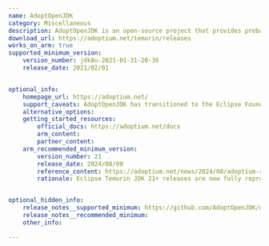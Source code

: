 ```yaml
---
name: AdoptOpenJDK
category: Miscellaneous
description: AdoptOpenJDK is an open-source project that provides prebuilt OpenJDK binaries for various platforms.
download_url: https://adoptium.net/temurin/releases
works_on_arm: true
supported_minimum_version: 
    version_number: jdk8u-2021-01-31-20-36
    release_date: 2021/02/01


optional_info:
    homepage_url: https://adoptium.net/
    support_caveats: AdoptOpenJDK has transitioned to the Eclipse Foundation under the Adoptium project. Starting with the July 2021 releases, future builds are available from [Adoptium.net](https://adoptium.net/) under the new name Eclipse Temurin.
    alternative_options:
    getting_started_resources:
        official_docs: https://adoptium.net/docs
        arm_content:
        partner_content:
    arm_recommended_minimum_version:
        version_number: 21
        release_date: 2024/08/09
        reference_content: https://adoptium.net/news/2024/08/adoptium-reproducible-verification-builds
        rationale: Eclipse Temurin JDK 21+ releases are now fully reproducible for many platforms, including Linux AArch64. This ensures nothing malicious or unexpected is embedded in the binaries. This is a major milestone for transparency, security, and trustworthiness, especially for environments like Linux/Arm64 where deterministic builds can reduce platform-specific bugs.


optional_hidden_info:
    release_notes__supported_minimum: https://github.com/AdoptOpenJDK/openjdk8-binaries/releases/tag/jdk8u-2021-01-31-20-36
    release_notes__recommended_minimum: 
    other_info: 

---
```

